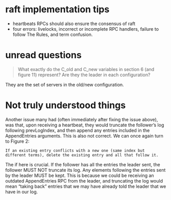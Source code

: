 # raft implementation tips

- heartbeats RPCs should also ensure the consensus of raft
- four errors: livelocks, incorrect or incomplete RPC handlers, failure to follow The Rules, and term confusion.


# unread questions
> What exactly do the C_old and C_new variables in section 6 (and figure
> 11) represent? Are they the leader in each configuration?

They are the set of servers in the old/new configuration.


# Not truly understood things
Another issue many had (often immediately after fixing the issue above), was that, upon receiving a heartbeat, they would truncate the follower’s log following prevLogIndex, and then append any entries included in the AppendEntries arguments. This is also not correct. We can once again turn to Figure 2:

` If an existing entry conflicts with a new one (same index but different terms), delete the existing entry and all that follow it. `

The if here is crucial. If the follower has all the entries the leader sent, the follower MUST NOT truncate its log. Any elements following the entries sent by the leader MUST be kept. This is because we could be receiving an outdated AppendEntries RPC from the leader, and truncating the log would mean “taking back” entries that we may have already told the leader that we have in our log.
